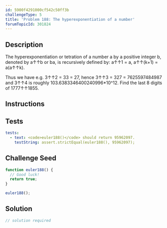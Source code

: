 ```yaml
---
id: 5900f4291000cf542c50ff3b
challengeType: 5
title: 'Problem 188: The hyperexponentiation of a number'
forumTopicId: 301824
---
```


## Description
<section id='description'>
The hyperexponentiation or tetration of a number a by a positive integer b, denoted by a↑↑b or ba, is recursively defined by:
a↑↑1 = a,
a↑↑(k+1) = a(a↑↑k).

Thus we have e.g. 3↑↑2 = 33 = 27, hence 3↑↑3 = 327 = 7625597484987 and 3↑↑4 is roughly 103.6383346400240996*10^12.
Find the last 8 digits of 1777↑↑1855.
</section>

## Instructions
<section id='instructions'>

</section>

## Tests
<section id='tests'>

```yml
tests:
  - text: <code>euler188()</code> should return 95962097.
    testString: assert.strictEqual(euler188(), 95962097);

```

</section>

## Challenge Seed
<section id='challengeSeed'>

<div id='js-seed'>

```js
function euler188() {
  // Good luck!
  return true;
}

euler188();
```

</div>



</section>

## Solution
<section id='solution'>

```js
// solution required
```

</section>
